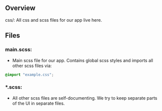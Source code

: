Overview
-----------------------------------------------------
css/: All css and scss files for our app live here.

Files
-----------------------------------------------------
### main.scss:
  * Main scss file for our app. Contains global scss styles and imports
    all other scss files via:

```scss
@import "example.css";
```

### *.scss:
  * All other scss files are self-documenting. We try to keep separate parts of the UI in separate files.
